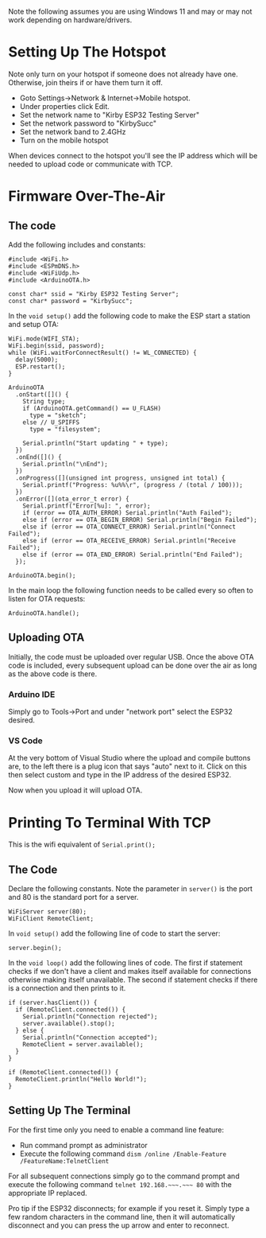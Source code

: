 Note the following assumes you are using Windows 11 and may or may not work depending on hardware/drivers.

# Setting Up The Hotspot
Note only turn on your hotspot if someone does not already have one. Otherwise, join theirs if or have them turn it off.
* Goto Settings->Network & Internet->Mobile hotspot.
* Under properties click Edit.
* Set the network name to "Kirby ESP32 Testing Server"
* Set the network password to "KirbySucc"
* Set the network band to 2.4GHz
* Turn on the mobile hotspot

When devices connect to the hotspot you'll see the IP address which will be needed to upload code or communicate with TCP.

# Firmware Over-The-Air
## The code
Add the following includes and constants:
```
#include <WiFi.h>
#include <ESPmDNS.h>
#include <WiFiUdp.h>
#include <ArduinoOTA.h>

const char* ssid = "Kirby ESP32 Testing Server";
const char* password = "KirbySucc";
```

In the `void setup()` add the following code to make the ESP start a station and setup OTA:
```
WiFi.mode(WIFI_STA);
WiFi.begin(ssid, password);
while (WiFi.waitForConnectResult() != WL_CONNECTED) {
  delay(5000);
  ESP.restart();
}

ArduinoOTA
  .onStart([]() {
    String type;
    if (ArduinoOTA.getCommand() == U_FLASH)
      type = "sketch";
    else // U_SPIFFS
      type = "filesystem";

    Serial.println("Start updating " + type);
  })
  .onEnd([]() {
    Serial.println("\nEnd");
  })
  .onProgress([](unsigned int progress, unsigned int total) {
    Serial.printf("Progress: %u%%\r", (progress / (total / 100)));
  })
  .onError([](ota_error_t error) {
    Serial.printf("Error[%u]: ", error);
    if (error == OTA_AUTH_ERROR) Serial.println("Auth Failed");
    else if (error == OTA_BEGIN_ERROR) Serial.println("Begin Failed");
    else if (error == OTA_CONNECT_ERROR) Serial.println("Connect Failed");
    else if (error == OTA_RECEIVE_ERROR) Serial.println("Receive Failed");
    else if (error == OTA_END_ERROR) Serial.println("End Failed");
  });

ArduinoOTA.begin();
```

In the main loop the following function needs to be called every so often to listen for OTA requests:
```
ArduinoOTA.handle();
```

## Uploading OTA
Initially, the code must be uploaded over regular USB. Once the above OTA code is included, every subsequent upload can be done over the air as long as the above code is there.
### Arduino IDE
Simply go to Tools->Port and under "network port" select the ESP32 desired.

### VS Code
At the very bottom of Visual Studio where the upload and compile buttons are, to the left there is a plug icon that says "auto" next to it. Click on this then select custom and type in the IP address of the desired ESP32.

Now when you upload it will upload OTA.

# Printing To Terminal With TCP
This is the wifi equivalent of `Serial.print();`

## The Code
Declare the following constants. Note the parameter in `server()` is the port and 80 is the standard port for a server.
```
WiFiServer server(80);
WiFiClient RemoteClient;
```

In `void setup()` add the following line of code to start the server:
```
server.begin();
```

In the `void loop()` add the following lines of code. The first if statement checks if we don't have a client and makes itself available for connections otherwise making itself unavailable. The second if statement checks if there is a connection and then prints to it.
```
if (server.hasClient()) {
  if (RemoteClient.connected()) {
    Serial.println("Connection rejected");
    server.available().stop();
  } else {
    Serial.println("Connection accepted");
    RemoteClient = server.available();
  }
}

if (RemoteClient.connected()) {
  RemoteClient.println("Hello World!");
}
```
## Setting Up The Terminal
For the first time only you need to enable a command line feature:
* Run command prompt as administrator
* Execute the following command `dism /online /Enable-Feature /FeatureName:TelnetClient`

For all subsequent connections simply go to the command prompt and execute the following command `telnet 192.168.~~~.~~~ 80` with the appropriate IP replaced.

Pro tip if the ESP32 disconnects; for example if you reset it. Simply type a few random characters in the command line, then it will automatically disconnect and you can press the up arrow and enter to reconnect.
